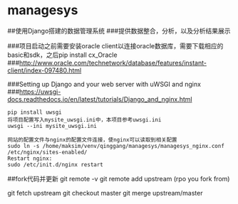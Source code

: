 # managesys
##使用Django搭建的数据管理系统
###提供数据整合，分析，以及分析结果展示

###项目启动之前需要安装oracle client以连接oracle数据库，需要下载相应的basic和sdk，之后pip install cx_Oracle
###http://www.oracle.com/technetwork/database/features/instant-client/index-097480.html

###Setting up Django and your web server with uWSGI and nginx
###https://uwsgi-docs.readthedocs.io/en/latest/tutorials/Django_and_nginx.html
```
pip install uwsgi  
将项目配置写入mysite_uwsgi.ini中，本项目参考uwsgi.ini  
uwsgi --ini mysite_uwsgi.ini  

网站的配置文件与nginx的配置文件连接，使nginx可以读取到相关配置  
sudo ln -s /home/maksim/venv/qinggang/managesys/managesys_nginx.conf  /etc/nginx/sites-enabled/  
Restart nginx:  
sudo /etc/init.d/nginx restart  
```

##fork代码并更新
git  remote -v
git remote add upstream  (rpo you fork from)

git fetch upstream 
git checkout master
git merge upstream/master
